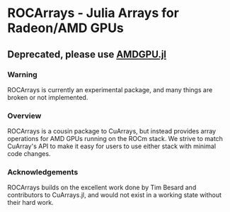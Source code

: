 # ROCArrays - Julia Arrays for Radeon/AMD GPUs

## Deprecated, please use [AMDGPU.jl](https://github.com/JuliaGPU/AMDGPU.jl)

### Warning

ROCArrays is currently an experimental package, and many things are broken or
not implemented.

### Overview

ROCArrays is a cousin package to CuArrays, but instead provides array
operations for AMD GPUs running on the ROCm stack. We strive to match
CuArray's API to make it easy for users to use either stack with minimal code
changes.

### Acknowledgements

ROCArrays builds on the excellent work done by Tim Besard and contributors to
CuArrays.jl, and would not exist in a working state without their hard work.
